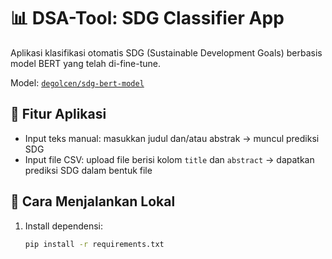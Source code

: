 # 📊 DSA-Tool: SDG Classifier App

Aplikasi klasifikasi otomatis SDG (Sustainable Development Goals) berbasis model BERT yang telah di-fine-tune.

Model: [`degolcen/sdg-bert-model`](https://huggingface.co/degolcen/sdg-bert-model)

## 🔧 Fitur Aplikasi
- Input teks manual: masukkan judul dan/atau abstrak → muncul prediksi SDG
- Input file CSV: upload file berisi kolom `title` dan `abstract` → dapatkan prediksi SDG dalam bentuk file

## 🚀 Cara Menjalankan Lokal
1. Install dependensi:
   ```bash
   pip install -r requirements.txt
